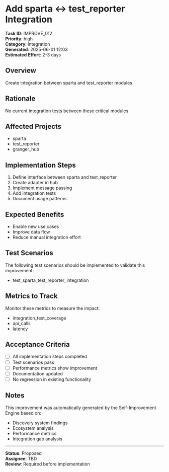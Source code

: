 # Add sparta ↔ test_reporter Integration

**Task ID**: IMPROVE_012  
**Priority**: high  
**Category**: integration  
**Generated**: 2025-06-01 12:03  
**Estimated Effort**: 2-3 days

## Overview

Create integration between sparta and test_reporter modules

## Rationale

No current integration tests between these critical modules

## Affected Projects

- sparta
- test_reporter
- granger_hub

## Implementation Steps

1. Define interface between sparta and test_reporter
2. Create adapter in hub
3. Implement message passing
4. Add integration tests
5. Document usage patterns

## Expected Benefits

- Enable new use cases
- Improve data flow
- Reduce manual integration effort

## Test Scenarios

The following test scenarios should be implemented to validate this improvement:

- test_sparta_test_reporter_integration

## Metrics to Track

Monitor these metrics to measure the impact:

- integration_test_coverage
- api_calls
- latency

## Acceptance Criteria

- [ ] All implementation steps completed
- [ ] Test scenarios pass
- [ ] Performance metrics show improvement
- [ ] Documentation updated
- [ ] No regression in existing functionality

## Notes

This improvement was automatically generated by the Self-Improvement Engine based on:
- Discovery system findings
- Ecosystem analysis
- Performance metrics
- Integration gap analysis

---

**Status**: Proposed  
**Assignee**: TBD  
**Review**: Required before implementation
